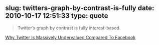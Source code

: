 slug: twitters-graph-by-contrast-is-fully
date: 2010-10-17 12:51:33
type: quote
---

> Twitter’s graph by contrast is fully interest-based.

[Why Twitter Is Massively Undervalued Compared To Facebook](http://techcrunch.com/2010/10/16/why-twitter-is-massively-undervalued-compared-to-facebook/)
